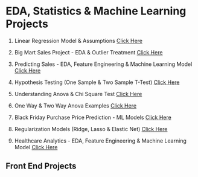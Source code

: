# EDA, Statistics & Machine Learning Projects

1. Linear Regression Model & Assumptions [Click Here](https://github.com/mukul-mschauhan/Data-Science-Projects/blob/master/Linear%20Regression%20-%20TTest%20FTest%20%26%20Assumptions.ipynb)

2. Big Mart Sales Project - EDA & Outlier Treatment [Click Here](https://github.com/mukul-mschauhan/Data-Science-Projects/blob/master/Big%20Sales%20Mart%20-%20EDA%20%26%20Outlier%20Removal%20-%20GBM%20RMSE%201105.ipynb)

3. Predicting Sales - EDA, Feature Engineering & Machine Learning Model [Click Here](https://github.com/mukul-mschauhan/Data-Science-Projects/blob/master/BigMart%20Sales%20Case%20Study%20-%20Final%20Script.ipynb)

4. Hypothesis Testing (One Sample & Two Sample T-Test) [Click Here](https://github.com/mukul-mschauhan/Data-Science-Projects/blob/master/Hypothesis%20Test%20One%20sample%20and%20two%20sample%20T%20Test%20.ipynb)

5. Understanding Anova & Chi Square Test [Click Here](https://github.com/mukul-mschauhan/Data-Science-Projects/blob/master/Understanding%20Anova%20%26%20Chi%20Square%20Test%20in%20Titanic.ipynb)

6. One Way & Two Way Anova Examples [Click Here](https://github.com/mukul-mschauhan/Data-Science-Projects/blob/master/Anova%20with%20Calculations%20and%20Dataset.ipynb)

7. Black Friday Purchase Price Prediction - ML Models [Click Here](https://github.com/mukul-mschauhan/Data-Science-Projects/blob/master/Black%20Friday%20Sales%20Problem.ipynb)

8. Regularization Models (Ridge, Lasso & Elastic Net) [Click Here](https://github.com/mukul-mschauhan/Data-Science-Projects/blob/master/Lasso%20and%20Ridge%20Regression%20-%20Big%20Sales%20Mart%20Competition%20.ipynb)

9. Healthcare Analytics - EDA, Feature Engineering & Machine Learning Model [Click Here](https://github.com/mukul-mschauhan/Data-Science-Projects/blob/master/Healthcare%20Analytics.ipynb)


## Front End Projects
